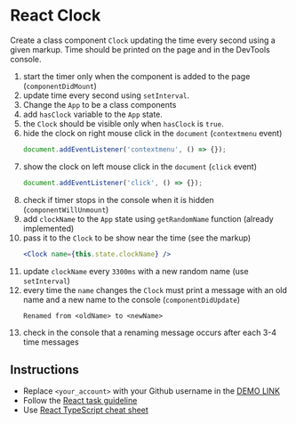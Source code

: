 # React Clock
Create a class component `Clock` updating the time every second using a given markup.
Time should be printed on the page and in the DevTools console.

1. start the timer only when the component is added to the page (`componentDidMount`)
1. update time every second using `setInterval`.
1. Change the `App` to be a class components
1. add `hasClock` variable to the `App` state.
1. the `Clock` should be visible only when `hasClock` is `true`.
1. hide the clock on right mouse click in the `document` (`contextmenu` event)
    ```js
    document.addEventListener('contextmenu', () => {});
    ```
1. show the clock on left mouse click in the `document` (`click` event)
    ```js
    document.addEventListener('click', () => {});
    ```
1. check if timer stops in the console when it is hidden (`componentWillUnmount`)
1. add `clockName` to the `App` state using `getRandomName` function (already implemented)
1. pass it to the `Clock` to be show near the time (see the markup)
    ```jsx
    <Clock name={this.state.clockName} />
    ```
1. update `clockName` every `3300ms` with a new random name (use `setInterval`)
1. every time the `name` changes the `Clock` must print a message with an old name and a new name to the console (`componentDidUpdate`)
    ```
    Renamed from <oldName> to <newName>
    ```
1. check in the console that a renaming message occurs after each 3-4 time messages

## Instructions
- Replace `<your_account>` with your Github username in the
 [DEMO LINK](https://artemfurdela.github.io/react_clock/)
- Follow the [React task guideline](https://github.com/mate-academy/react_task-guideline#react-tasks-guideline)
- Use [React TypeScript cheat sheet](https://mate-academy.github.io/fe-program/js/extra/react-typescript)
